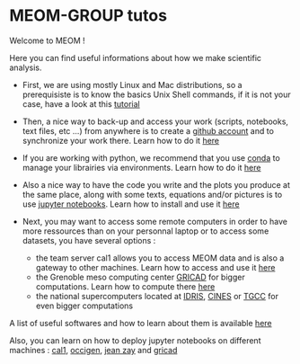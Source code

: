 # MEOM-GROUP tutos

Welcome to MEOM !

Here you can find useful informations about how we make scientific analysis.

 - First, we are using mostly Linux and Mac distributions, so a prerequisiste is to know the basics Unix Shell commands, if it is not your case, have a look at this [tutorial](https://swcarpentry.github.io/shell-novice/)

 - Then, a nice way to back-up and access your work (scripts, notebooks, text files, etc ...) from anywhere is to create a [github account](https://github.com/) and to synchronize your work there. Learn how to do it [here](git-github.md)
 
 - If you are working with python, we recommend that you use [conda](https://docs.conda.io/en/latest/) to manage your librairies via environments. Learn how to do it [here](conda.md)
 
 - Also a nice way to have the code you write and the plots you produce at the same place, along with some texts, equations and/or pictures is to use [jupyter notebooks](https://jupyter.org/). Learn how to install and use it [here](jupyter.md)

 - Next, you may want to access some remote computers in order to have more ressources than on your personnal laptop or to access some datasets, you have several options :
    - the team server cal1 allows you to access MEOM data and is also a gateway to other machines. Learn how to access and use it [here](https://github.com/meom-group/tutos/tree/master/cal1#readme)
    - the Grenoble meso computing center [GRICAD](https://gricad.univ-grenoble-alpes.fr/) for bigger computations. Learn how to compute there [here](https://github.com/meom-group/tutos/tree/master/gricad#readme)
    - the national supercomputers located at [IDRIS](http://www.idris.fr/), [CINES](https://www.cines.fr/) or [TGCC](https://www-hpc.cea.fr/fr/complexe/tgcc-JoliotCurie.htm) for even bigger computations

A list of useful softwares and how to learn about them is available [here](https://github.com/meom-group/tutos/blob/master/software.md)

Also, you can learn on how to deploy jupyter notebooks on different machines : [cal1](https://github.com/meom-group/tutos/blob/master/cal1/jupyter-on-cal1.md), [occigen](https://github.com/meom-group/tutos/blob/master/occigen/jupyter-notebook-on-occigen.md), [jean zay](https://github.com/meom-group/tutos/blob/master/jean-zay/jupyter-notebook-on-jean-zay.md) and [gricad](https://github.com/meom-group/tutos/blob/master/gricad/jupyter-notebooks-on-gricad.md)
